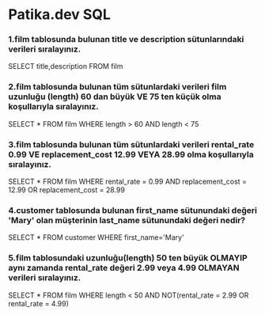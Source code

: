 # Patika.dev SQL
### 1.film tablosunda bulunan title ve description sütunlarındaki verileri sıralayınız.
 SELECT title,description FROM film 
### 2.film tablosunda bulunan tüm sütunlardaki verileri film uzunluğu (length) 60 dan büyük VE 75 ten küçük olma koşullarıyla sıralayınız.
SELECT * FROM film WHERE length > 60 AND length < 75
### 3.film tablosunda bulunan tüm sütunlardaki verileri rental_rate 0.99 VE replacement_cost 12.99 VEYA 28.99 olma koşullarıyla sıralayınız.
SELECT * FROM film WHERE rental_rate = 0.99 AND replacement_cost = 12.99 OR replacement_cost = 28.99
### 4.customer tablosunda bulunan first_name sütunundaki değeri 'Mary' olan müşterinin last_name sütunundaki değeri nedir?
SELECT * FROM customer WHERE first_name='Mary'
### 5.film tablosundaki uzunluğu(length) 50 ten büyük OLMAYIP aynı zamanda rental_rate değeri 2.99 veya 4.99 OLMAYAN verileri sıralayınız.
SELECT * FROM film WHERE length < 50 AND NOT(rental_rate = 2.99 OR rental_rate = 4.99)
